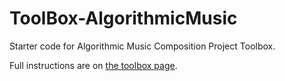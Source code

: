 # ToolBox-AlgorithmicMusic

Starter code for Algorithmic Music Composition Project Toolbox.

Full instructions are on [the toolbox page](https://sd19spring.github.io/toolboxes/algorithmic-music-composition).

